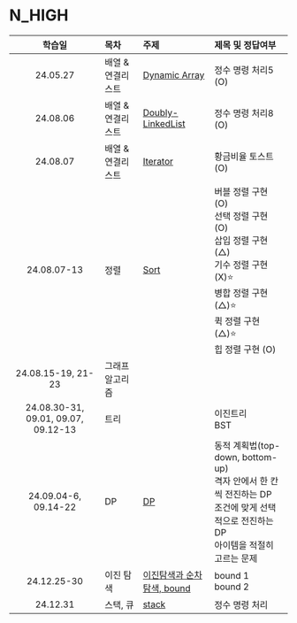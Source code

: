 # N_HIGH

|               학습일                | 목차              | 주제                                                           | 제목 및 정답여부                                                                                                                                            |
| :---------------------------------: | :---------------- | :------------------------------------------------------------- | :---------------------------------------------------------------------------------------------------------------------------------------------------------- |
|              24.05.27               | 배열 & 연결리스트 | [Dynamic Array](./배열,%20연결리스트/Dynamic%20Array.js)       | 정수 명령 처리5 (O)                                                                                                                                         |
|              24.08.06               | 배열 & 연결리스트 | [Doubly-LinkedList](./배열,%20연결리스트/Doubly-LinkedList.js) | 정수 명령 처리8 (O)                                                                                                                                         |
|              24.08.07               | 배열 & 연결리스트 | [Iterator](./배열,%20연결리스트/Iterator.js)                   | 황금비율 토스트 (O)                                                                                                                                         |
|             24.08.07-13             | 정렬              | [Sort](./정렬/sort.js)                                         | 버블 정렬 구현 (O)<br>선택 정렬 구현 (O)<br>삽입 정렬 구현 (△)<br>기수 정렬 구현 (X)⭐️<br>병합 정렬 구현 (△)⭐️<br>퀵 정렬 구현 (△)⭐️<br>힙 정렬 구현 (O) |
|         24.08.15-19, 21-23          | 그래프 알고리즘   |
| 24.08.30-31, 09.01, 09.07, 09.12-13 | 트리              |                                                                | 이진트리<br> BST                                                                                                                                            |
|        24.09.04-6, 09.14-22         | DP                | [DP](./DP/DP.js)                                               | 동적 계획법(top-down, bottom-up)<br>격자 안에서 한 칸씩 전진하는 DP<br> 조건에 맞게 선택적으로 전진하는 DP<br> 아이템을 적절히 고르는 문제                  |
|             24.12.25-30             | 이진 탐색         | [이진탐색과 순차탐색, bound](./이진탐색/이진탐색.js)           | bound 1<br>bound 2                                                                                                                                          |
|              24.12.31               | 스택, 큐          | [stack](./스택,%20큐/stack,%20queue.js)                        | 정수 명령 처리<br>                                                                                                                                          |

